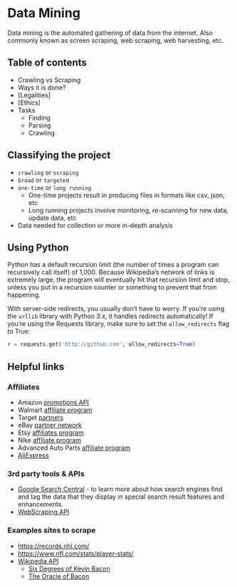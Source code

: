 # Data Mining

Data mining is the automated gathering of data from the internet. Also commonly known as screen scraping, web scraping, web harvesting, etc.

## Table of contents

- Crawling vs Scraping
- Ways it is done?
- [Legalities]
- [Ethics]
- Tasks
  - Finding
  - Parsing
  - Crawling

## Classifying the project

- `crawling` or `scraping`
- `broad` or `targeted`
- `one-time` or `long running`
  - One-time projects result in producing files in formats like csv, json, etc
  - Long running projects involve monitoring, re-scanning for new data, update data, etc
- Data needed for collection or more in-depth analysis

## Using Python

Python has a default recursion limit (the number of times a program can recursively call itself) of 1,000. Because Wikipedia’s network of links is extremely large, the program will eventually hit that recursion limit and stop, unless you put in a recursion counter or something to prevent that from happening.

With server-side redirects, you usually don’t have to worry. If you’re using the `urllib` library with Python 3.x, it handles redirects automatically! If you’re using the Requests library, make sure to set the `allow_redirects` flag to True:

```python
r = requests.get('http://github.com', allow_redirects=True)
```

## Helpful links

### Affiliates

- Amazon [promotions API](https://webservices.amazon.com/paapi5/documentation/offers.html#promotions)
- Walmart [affiliate program](https://www.walmart.io/)
- Target [partners](https://partners.target.com/)
- eBay [partner network](https://partnernetwork.ebay.com/)
- Etsy [affiliates program](https://www.etsy.com/uk/affiliates)
- Nike [affiliate program](https://www.nike.com/se/en/help/a/nike-affiliate-programme)
- Advanced Auto Parts [affiliate program](https://shop.advanceautoparts.com/o/affiliates)
- [AliExpress](https://portals.aliexpress.com/affiportals/web/portals.htm)

### 3rd party tools & APIs

- [Google Search Central](https://developers.google.com/search/docs/appearance/structured-data) - to learn more about how search engines find and tag the data that they display in special search result features and enhancements.
- [WebScraping API](https://www.webscrapingapi.com/pricing)

### Examples sites to scrape

- https://records.nhl.com/
- https://www.nfl.com/stats/player-stats/
- [Wikipedia API](https://www.mediawiki.org/wiki/API:Main_page)
  - [Six Degrees of Kevin Bacon](https://en.wikipedia.org/wiki/Six_Degrees_of_Kevin_Bacon)
  - [The Oracle of Bacon](https://oracleofbacon.org/)
